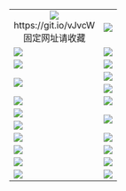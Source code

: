 <table>
  <tr></tr>
  <tr>
    <td align=center><img src="https://d2fiep7kifgmjq.cloudfront.net/Up/oGate.jpg" />
      <br>https://git.io/vJvcW<br>固定网址请收藏</td>
    <td align=center><img src="https://d2fiep7kifgmjq.cloudfront.net/Up/0WMEW.jpg" /></td>
  </tr>
  <tr>
    <td><a href="https://d2fiep7kifgmjq.cloudfront.net" target="_blank"><img src="https://d2fiep7kifgmjq.cloudfront.net/Up/0WMDT.jpg" /></a></td>
    <td><a href="https://d2fiep7kifgmjq.cloudfront.net/oNote.aspx" target="_blank"><img src="https://d2fiep7kifgmjq.cloudfront.net/Up/0WZTT.jpg" /></a></td>
  </tr>
  <tr>
    <td><a href="https://d2fiep7kifgmjq.cloudfront.net/onUP.aspx?name=https://d146mstxox9k4x.cloudfront.net/0" target="_blank"><img src="https://d2fiep7kifgmjq.cloudfront.net/Up/0DTW.jpg"/></a></td>
    <td><a href="https://d2fiep7kifgmjq.cloudfront.net/ogST.aspx" target="_blank"><img src="https://d2fiep7kifgmjq.cloudfront.net/Up/ST.jpg"/></a></td>
  </tr>
  <tr>
    <td rowspan=2><a href="https://d2fiep7kifgmjq.cloudfront.net/ogUP.aspx?name=WJ.mp4" target="_blank"><img src="https://d2fiep7kifgmjq.cloudfront.net/Up/WJ.jpg" /></a></td>
    <td><a href="https://d2fiep7kifgmjq.cloudfront.net/ogUP.aspx?name=DKC.mp4&count=13" target="_blank"><img src="https://d2fiep7kifgmjq.cloudfront.net/Up/DKC.jpg" /></a></td> 
  </tr>
  <tr>
    <td><a href="https://d2fiep7kifgmjq.cloudfront.net/ogUP.aspx?name=LRWS.mp4&count=6B:12,5A:10,5B:35,4A:14,4B:19,3A:10,3B:26,2A:16,2B:21,1A:23,1B:29" target="_blank"><img src="https://d2fiep7kifgmjq.cloudfront.net/Up/LRWS.jpg" /></a></td>
  </tr>
  <tr>
    <td><a href="https://d2fiep7kifgmjq.cloudfront.net/ogUP.aspx?name=WJZM.mp4&count=20" target="_blank"><img src="https://d2fiep7kifgmjq.cloudfront.net/Up/WJZM.jpg" /></a></td>
    <td><a href="https://d2fiep7kifgmjq.cloudfront.net/ogUP.aspx?name=XTFY.mp4&count=20" target="_blank"><img src="https://d2fiep7kifgmjq.cloudfront.net/Up/XTFY.jpg" /></a></td>
  </tr>
  <tr>
    <td><a href="https://d2fiep7kifgmjq.cloudfront.net/ogUP.aspx?name=JQR.mp4&count=2" target="_blank"><img src="https://d2fiep7kifgmjq.cloudfront.net/Up/JQR.jpg" /></a></td>   
    <td rowspan=2><a href="https://d2fiep7kifgmjq.cloudfront.net/ogUP.aspx?name=JP.mp4&count=9" target="_blank"><img src="https://d2fiep7kifgmjq.cloudfront.net/Up/JP.jpg" /></td>
  </tr>
  <tr>
    <td><a href="https://d2fiep7kifgmjq.cloudfront.net/ogUP.aspx?name=MTDWH.mp4&count=28" target="_blank"><img src="https://d2fiep7kifgmjq.cloudfront.net/Up/MTDWH.jpg" /></a></td>
  </tr>
  <tr>
    <td><a href="https://d2fiep7kifgmjq.cloudfront.net/ogUP.aspx?name=4SZG.mp4&count=05:12,04:20&current=05:12" target="_blank"><img src="https://d2fiep7kifgmjq.cloudfront.net/Up/4SZG0.jpg" /></a></td>
    <td><a href="https://d2fiep7kifgmjq.cloudfront.net/ogUP.aspx?name=4SDJ.mp4&count=05:30,04:52&current=05:30" target="_blank"><img src="https://d2fiep7kifgmjq.cloudfront.net/Up/4SDJ0.jpg" /></a></td>
  </tr>
  <tr>
    <td><a href="https://d2fiep7kifgmjq.cloudfront.net/ogUP.aspx?name=FG.zip" target="_blank"><img src="https://d2fiep7kifgmjq.cloudfront.net/Up/FG.jpg" /></a></td>
    <td><a href="https://d2fiep7kifgmjq.cloudfront.net/ogUP.aspx?name=FGA.apk" target="_blank"><img src="https://d2fiep7kifgmjq.cloudfront.net/Up/FGA.jpg" /></a></td>
  </tr>
  <tr>
    <td><a href="https://d2fiep7kifgmjq.cloudfront.net/ogUP.aspx?name=U.zip" target="_blank"><img src="https://d2fiep7kifgmjq.cloudfront.net/Up/U.jpg" /></a></td>
    <td><a href="https://d2fiep7kifgmjq.cloudfront.net/ogUP.aspx?name=UA.apk" target="_blank"><img src="https://d2fiep7kifgmjq.cloudfront.net/Up/UA.jpg" /></a></td>
  </tr>
  <tr>
    <td><a href="https://d2fiep7kifgmjq.cloudfront.net/ogUP.aspx?name=0iPPOTV.zip" target="_blank"><img src="https://d2fiep7kifgmjq.cloudfront.net/Up/0iPPOTV.jpg" /></a></td>
    <td><a href="https://d2fiep7kifgmjq.cloudfront.net/ogUP.aspx?name=0iNTD.apk" target="_blank"><img src="https://d2fiep7kifgmjq.cloudfront.net/Up/0iNTD.jpg" /></a></td>
  </tr>
</table>
